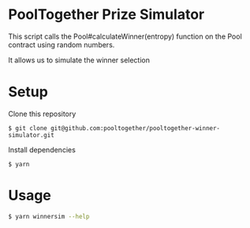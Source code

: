 # PoolTogether Prize Simulator

This script calls the Pool#calculateWinner(entropy) function on the Pool contract using random numbers.

It allows us to simulate the winner selection 

# Setup

Clone this repository

```
$ git clone git@github.com:pooltogether/pooltogether-winner-simulator.git
```

Install dependencies

```
$ yarn
```

# Usage

```sh
$ yarn winnersim --help
```
